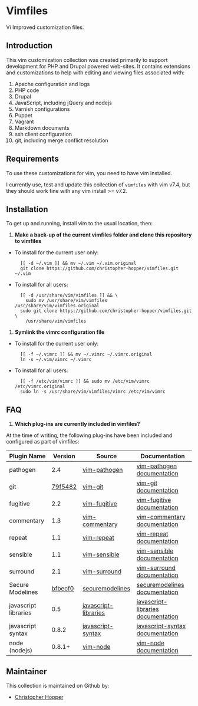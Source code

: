 Vimfiles
========

Vi Improved customization files.

## Introduction

This vim customization collection was created primarily to support development for PHP and Drupal powered web-sites. It contains extensions and customizations to help with editing and viewing files associated with:

1. Apache configuration and logs
1. PHP code
1. Drupal 
2. JavaScript, including jQuery and nodejs
1. Varnish configurations
1. Puppet
1. Vagrant
1. Markdown documents
1. ssh client configuration
1. git, including merge conflict resolution

## Requirements

To use these customizations for vim, you need to have vim installed. 

I currently use, test and update this collection of `vimfiles` with vim v7.4, but they should work fine with any vim install >= v7.2. 

## Installation

To get up and running, install vim to the usual location, then:

1. **Make a back-up of the current vimfiles folder and clone this repository to vimfiles**
  
  - To install for the current user only:

          [[ -d ~/.vim ]] && mv ~/.vim ~/.vim.original
          git clone https://github.com/christopher-hopper/vimfiles.git ~/.vim
  - To install for all users:

          [[ -d /usr/share/vim/vimfiles ]] && \
            sudo mv /usr/share/vim/vimfiles /usr/share/vim/vimfiles.original
          sudo git clone https://github.com/christopher-hopper/vimfiles.git \
            /usr/share/vim/vimfiles
1. **Symlink the vimrc configuration file**
  
  - To install for the current user only:

          [[ -f ~/.vimrc ]] && mv ~/.vimrc ~/.vimrc.original
          ln -s ~/.vim/vimrc ~/.vimrc
  - To install for all users:

          [[ -f /etc/vim/vimrc ]] && sudo mv /etc/vim/vimrc /etc/vimrc.original
          sudo ln -s /usr/share/vim/vimfiles/vimrc /etc/vim/vimrc

## FAQ

1. **Which plug-ins are currently included in vimfiles?**
  
  At the time of writing, the following plug-ins have been included and configured as part of vimfiles:

  | Plugin Name          | Version     | Source                   | Documentation                          |
  |----------------------|-------------|--------------------------|----------------------------------------|
  | pathogen             | 2.4         | [vim-pathogen][]         | [vim-pathogen documentation][]         |
  | git                  | [79f5482][] | [vim-git][]              | [vim-git documentation][]              |
  | fugitive             | 2.2         | [vim-fugitive][]         | [vim-fugitive documentation][]         |
  | commentary           | 1.3         | [vim-commentary][]       | [vim-commentary documentation][]       |
  | repeat               | 1.1         | [vim-repeat][]           | [vim-repeat documentation][]           |
  | sensible             | 1.1         | [vim-sensible][]         | [vim-sensible documentation][]         |
  | surround             | 2.1         | [vim-surround][]         | [vim-surround documentation][]         |
  | Secure Modelines     | [bfbecf0][] | [securemodelines][]      | [securemodelines documentation][]      |
  | javascript libraries | 0.5         | [javascript-libraries][] | [javascript-libraries documentation][] |
  | javascript syntax    | 0.8.2       | [javascript-syntax][]    | [javascript-syntax documentation][]    |
  | node (nodejs)        | 0.8.1+      | [vim-node][]             | [vim-node documentation][]             |

[vim-pathogen]: https://github.com/tpope/vim-pathogen
[vim-pathogen documentation]: http://www.vim.org/scripts/script.php?script_id=2332
[vim-fugitive]: https://github.com/tpope/vim-fugitive
[vim-fugitive documentation]: http://www.vim.org/scripts/script.php?script_id=2975
[vim-git]: https://github.com/tpope/vim-git
[vim-git documentation]: http://www.vim.org/scripts/script.php?script_id=1654
[79f5482]: https://github.com/tpope/vim-git/commit/79f5482
[vim-commentary]: https://github.com/tpope/vim-commentary
[vim-commentary documentation]: http://www.vim.org/scripts/script.php?script_id=3695
[vim-repeat]: https://github.com/tpope/vim-repeat
[vim-repeat documentation]: http://www.vim.org/scripts/script.php?script_id=2136
[vim-sensible]: https://github.com/tpope/vim-sensible
[vim-sensible documentation]: http://www.vim.org/scripts/script.php?script_id=4391
[vim-surround]: https://github.com/tpope/vim-surround
[vim-surround documentation]: http://www.vim.org/scripts/script.php?script_id=1697
[securemodelines]: https://github.com/ciaranm/securemodelines
[securemodelines documentation]: http://www.vim.org/scripts/script.php?script_id=1876
[bfbecf0]: https://github.com/ciaranm/securemodelines/tree/bfbecf0
[javascript-libraries]: https://github.com/othree/javascript-libraries-syntax.vim
[javascript-libraries documentation]: http://www.vim.org/scripts/script.php?script_id=4428
[javascript-syntax]: https://github.com/jelera/vim-javascript-syntax
[javascript-syntax documentation]: http://www.vim.org/scripts/script.php?script_id=3425
[vim-node]: https://github.com/moll/vim-node
[vim-node documentation]: http://www.vim.org/scripts/script.php?script_id=4674

## Maintainer

This collection is maintained on Github by:

- [Christopher Hopper](https://github.com/christopher-hopper)
